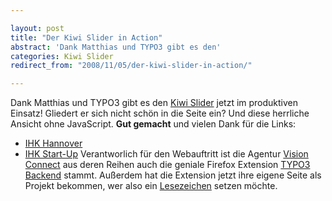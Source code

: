 ```yaml
---

layout: post
title: "Der Kiwi Slider in Action"
abstract: 'Dank Matthias und TYPO3 gibt es den'
categories: Kiwi Slider
redirect_from: "2008/11/05/der-kiwi-slider-in-action/"

---
```


Dank Matthias und TYPO3 gibt es den [Kiwi Slider](http://www.interaktionsdesigner.de/projekte/kiwi-slider/) jetzt im produktiven Einsatz! Gliedert er sich nicht schön in die Seite ein? Und diese herrliche Ansicht ohne JavaScript. **Gut gemacht** und vielen Dank für die Links:

* [IHK Hannover](http://www.hannover.ihk.de/)
* [IHK Start-Up](http://www.ihk-startup.de/)
Verantworlich für den Webauftritt ist die Agentur [Vision Connect](http://www.visionconnect.de/) aus deren Reihen auch die geniale Firefox Extension [TYPO3 Backend](http://www.visionconnect.de/referenzen/labor/laborprojekte/firefox-addons/typo3backend.html) stammt.
Außerdem hat die Extension jetzt ihre eigene Seite als Projekt bekommen, wer also ein [Lesezeichen](http://www.interaktionsdesigner.de/projekte/kiwi-slider/) setzen möchte.